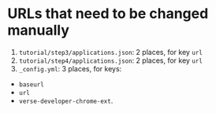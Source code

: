 # URLs that need to be changed manually

1. `tutorial/step3/applications.json`: 2 places, for key `url`
2. `tutorial/step4/applications.json`: 2 places, for key `url`
3. `_config.yml`: 3 places, for keys:
  * `baseurl`
  * `url`
  * `verse-developer-chrome-ext`.
